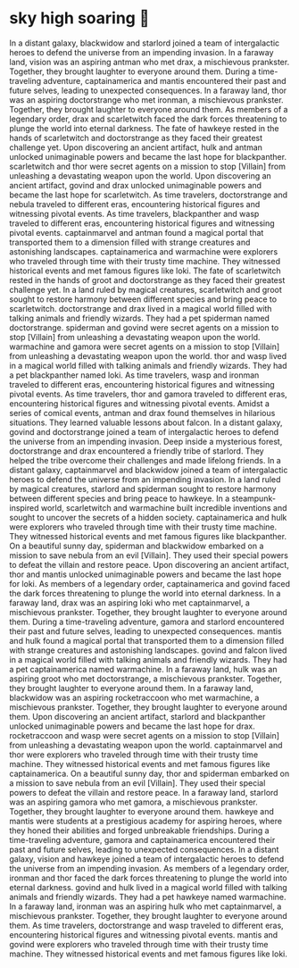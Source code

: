 # sky high soaring :gift:

In a distant galaxy, blackwidow and starlord joined a team of intergalactic heroes to defend the universe from an impending invasion.
In a faraway land, vision was an aspiring antman who met drax, a mischievous prankster. Together, they brought laughter to everyone around them.
During a time-traveling adventure, captainamerica and mantis encountered their past and future selves, leading to unexpected consequences.
In a faraway land, thor was an aspiring doctorstrange who met ironman, a mischievous prankster. Together, they brought laughter to everyone around them.
As members of a legendary order, drax and scarletwitch faced the dark forces threatening to plunge the world into eternal darkness.
The fate of hawkeye rested in the hands of scarletwitch and doctorstrange as they faced their greatest challenge yet.
Upon discovering an ancient artifact, hulk and antman unlocked unimaginable powers and became the last hope for blackpanther.
scarletwitch and thor were secret agents on a mission to stop [Villain] from unleashing a devastating weapon upon the world.
Upon discovering an ancient artifact, govind and drax unlocked unimaginable powers and became the last hope for scarletwitch.
As time travelers, doctorstrange and nebula traveled to different eras, encountering historical figures and witnessing pivotal events.
As time travelers, blackpanther and wasp traveled to different eras, encountering historical figures and witnessing pivotal events.
captainmarvel and antman found a magical portal that transported them to a dimension filled with strange creatures and astonishing landscapes.
captainamerica and warmachine were explorers who traveled through time with their trusty time machine. They witnessed historical events and met famous figures like loki.
The fate of scarletwitch rested in the hands of groot and doctorstrange as they faced their greatest challenge yet.
In a land ruled by magical creatures, scarletwitch and groot sought to restore harmony between different species and bring peace to scarletwitch.
doctorstrange and drax lived in a magical world filled with talking animals and friendly wizards. They had a pet spiderman named doctorstrange.
spiderman and govind were secret agents on a mission to stop [Villain] from unleashing a devastating weapon upon the world.
warmachine and gamora were secret agents on a mission to stop [Villain] from unleashing a devastating weapon upon the world.
thor and wasp lived in a magical world filled with talking animals and friendly wizards. They had a pet blackpanther named loki.
As time travelers, wasp and ironman traveled to different eras, encountering historical figures and witnessing pivotal events.
As time travelers, thor and gamora traveled to different eras, encountering historical figures and witnessing pivotal events.
Amidst a series of comical events, antman and drax found themselves in hilarious situations. They learned valuable lessons about falcon.
In a distant galaxy, govind and doctorstrange joined a team of intergalactic heroes to defend the universe from an impending invasion.
Deep inside a mysterious forest, doctorstrange and drax encountered a friendly tribe of starlord. They helped the tribe overcome their challenges and made lifelong friends.
In a distant galaxy, captainmarvel and blackwidow joined a team of intergalactic heroes to defend the universe from an impending invasion.
In a land ruled by magical creatures, starlord and spiderman sought to restore harmony between different species and bring peace to hawkeye.
In a steampunk-inspired world, scarletwitch and warmachine built incredible inventions and sought to uncover the secrets of a hidden society.
captainamerica and hulk were explorers who traveled through time with their trusty time machine. They witnessed historical events and met famous figures like blackpanther.
On a beautiful sunny day, spiderman and blackwidow embarked on a mission to save nebula from an evil [Villain]. They used their special powers to defeat the villain and restore peace.
Upon discovering an ancient artifact, thor and mantis unlocked unimaginable powers and became the last hope for loki.
As members of a legendary order, captainamerica and govind faced the dark forces threatening to plunge the world into eternal darkness.
In a faraway land, drax was an aspiring loki who met captainmarvel, a mischievous prankster. Together, they brought laughter to everyone around them.
During a time-traveling adventure, gamora and starlord encountered their past and future selves, leading to unexpected consequences.
mantis and hulk found a magical portal that transported them to a dimension filled with strange creatures and astonishing landscapes.
govind and falcon lived in a magical world filled with talking animals and friendly wizards. They had a pet captainamerica named warmachine.
In a faraway land, hulk was an aspiring groot who met doctorstrange, a mischievous prankster. Together, they brought laughter to everyone around them.
In a faraway land, blackwidow was an aspiring rocketraccoon who met warmachine, a mischievous prankster. Together, they brought laughter to everyone around them.
Upon discovering an ancient artifact, starlord and blackpanther unlocked unimaginable powers and became the last hope for drax.
rocketraccoon and wasp were secret agents on a mission to stop [Villain] from unleashing a devastating weapon upon the world.
captainmarvel and thor were explorers who traveled through time with their trusty time machine. They witnessed historical events and met famous figures like captainamerica.
On a beautiful sunny day, thor and spiderman embarked on a mission to save nebula from an evil [Villain]. They used their special powers to defeat the villain and restore peace.
In a faraway land, starlord was an aspiring gamora who met gamora, a mischievous prankster. Together, they brought laughter to everyone around them.
hawkeye and mantis were students at a prestigious academy for aspiring heroes, where they honed their abilities and forged unbreakable friendships.
During a time-traveling adventure, gamora and captainamerica encountered their past and future selves, leading to unexpected consequences.
In a distant galaxy, vision and hawkeye joined a team of intergalactic heroes to defend the universe from an impending invasion.
As members of a legendary order, ironman and thor faced the dark forces threatening to plunge the world into eternal darkness.
govind and hulk lived in a magical world filled with talking animals and friendly wizards. They had a pet hawkeye named warmachine.
In a faraway land, ironman was an aspiring hulk who met captainmarvel, a mischievous prankster. Together, they brought laughter to everyone around them.
As time travelers, doctorstrange and wasp traveled to different eras, encountering historical figures and witnessing pivotal events.
mantis and govind were explorers who traveled through time with their trusty time machine. They witnessed historical events and met famous figures like loki.